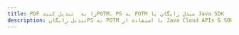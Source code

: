 ---title: PDF را به  تبدیل کنیدPOTM، PS به POTM مبدل رایگان یا Java SDKdescription: تبدیل رایگانPS به POTM با استفاده از Java Cloud APIs & SDK همچنین اسناد PDF را در Cloud ایجاد، ویرایش و رندر کنید.---
